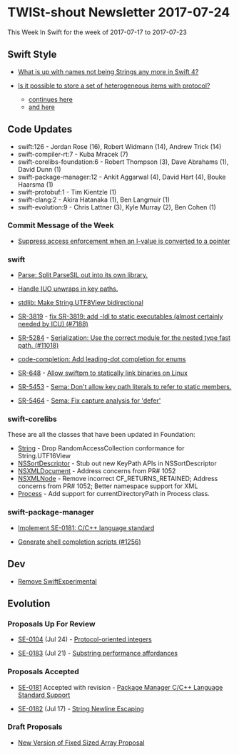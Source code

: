# TWISt-shout Newsletter 2017-07-24
This Week In Swift for the week of 2017-07-17 to 2017-07-23

## Swift Style

* [What is up with names not being Strings any more in	Swift 4?](https://lists.swift.org/pipermail/swift-users/Week-of-Mon-20170717/005927.html)

* [Is it possible to store a set of heterogeneous items with protocol?](https://lists.swift.org/pipermail/swift-users/Week-of-Mon-20170710/005894.html)
  * [continues here](https://lists.swift.org/pipermail/swift-users/Week-of-Mon-20170710/005895.html)
  * [and here](https://lists.swift.org/pipermail/swift-users/Week-of-Mon-20170717/005943.html)

## Code Updates

* swift:126 - Jordan Rose (16), Robert Widmann (14), Andrew Trick (14)
* swift-compiler-rt:7 - Kuba Mracek (7)
* swift-corelibs-foundation:6 - Robert Thompson (3), Dave Abrahams (1), David Dunn (1)
* swift-package-manager:12 - Ankit Aggarwal (4), David Hart (4), Bouke Haarsma (1)
* swift-protobuf:1 - Tim Kientzle (1)
* swift-clang:2 - Akira Hatanaka (1), Ben Langmuir (1)
* swift-evolution:9 - Chris Lattner (3), Kyle Murray (2), Ben Cohen (1)

### Commit Message of the Week

* [Suppress access enforcement when an l-value is converted to a pointer](https://github.com/apple/swift/commit/c0b3bf1711315534658d5e7459373cdeb8791389)

### swift

* [Parse: Split ParseSIL out into its own library.](https://github.com/apple/swift/commit/b4759bc8e2d73303483878b28c6bdbd99cd0f665)

* [Handle IUO unwraps in key paths.](https://github.com/apple/swift/commit/69a290edda84252b528b240b172defe446592f20)

* [stdlib: Make String.UTF8View bidirectional](https://github.com/apple/swift/commit/e6519fbd2b6cd0474aa821c8ff41414d24f3951c)

* [SR-3819](https://bugs.swift.org/browse/SR-3819) - [fix SR-3819: add -ldl to static executables (almost certainly needed by ICU) (#7188)](https://github.com/apple/swift/commit/d18d534ec640ec102270c636465e4607e893716a)

* [SR-5284](https://bugs.swift.org/browse/SR-5284) - [Serialization: Use the correct module for the nested type fast path. (#11018)](https://github.com/apple/swift/commit/adf1e2ef6de889f4b85600cc0f9c45defdefdc95)

* [code-completion: Add leading-dot completion for enums](https://github.com/apple/swift/commit/0258839815d7e210d44d1fad240d8cd56929fb34)

* [SR-648](https://bugs.swift.org/browse/SR-648) - [Allow swiftpm to statically link binaries on Linux](https://github.com/apple/swift/commit/e994f61e587c43ee86ac6dfbba8fca2048c26c2a)

* [SR-5453](https://bugs.swift.org/browse/SR-5453) - [Sema: Don't allow key path literals to refer to static members.](https://github.com/apple/swift/commit/605804cd17d3d8e8693b91e4839b3d4141d8d1e0)

* [SR-5464](https://bugs.swift.org/browse/SR-5464) - [Sema: Fix capture analysis for 'defer'](https://github.com/apple/swift/commit/58b4ed26b173753ea1d8e8239421b18a991ae6a5)

### swift-corelibs

These are all the classes that have been updated in Foundation:

* [String](https://github.com/apple/swift-corelibs-foundation/commits/master/Foundation/ExtraStringAPIs.swift) - Drop RandomAccessCollection conformance for String.UTF16View
* [NSSortDescriptor](https://github.com/apple/swift-corelibs-foundation/commits/master/Foundation/NSSortDescriptor.swift) - Stub out new KeyPath APIs in NSSortDescriptor
* [NSXMLDocument](https://github.com/apple/swift-corelibs-foundation/commits/master/Foundation/NSXMLDocument.swift) - Address concerns from PR# 1052
* [NSXMLNode](https://github.com/apple/swift-corelibs-foundation/commits/master/Foundation/NSXMLNode.swift) - Remove incorrect CF_RETURNS_RETAINED; Address concerns from PR# 1052; Better namespace support for XML
* [Process](https://github.com/apple/swift-corelibs-foundation/commits/master/Foundation/Process.swift) - Add support for currentDirectoryPath in Process class.

### swift-package-manager

* [Implement SE-0181: C/C++ language standard](https://github.com/apple/swift-package-manager/commit/618a21435b7825398b463d1eae6f8d68cc793996)

* [Generate shell completion scripts (#1256)](https://github.com/apple/swift-package-manager/commit/d0f2ad171530049ace741305cc906a60edc91298)

## Dev

* [Remove SwiftExperimental](https://lists.swift.org/pipermail/swift-dev/Week-of-Mon-20170717/004953.html)

## Evolution

### Proposals Up For Review

* [SE-0104](https://github.com/apple/swift-evolution/blob/master/proposals/0104-improved-integers.md) (Jul 24) - [Protocol-oriented integers](https://lists.swift.org/pipermail/swift-evolution-announce/2017-July/000394.html)

* [SE-0183](https://github.com/apple/swift-evolution/blob/master/proposals/0183-substring-affordances.md) (Jul 21) - [Substring performance	affordances](https://lists.swift.org/pipermail/swift-evolution-announce/2017-July/000391.html)

### Proposals Accepted

* [SE-0181](https://github.com/apple/swift-evolution/blob/master/proposals/0181-package-manager-cpp-language-version.md) Accepted with revision - [Package Manager C/C++ Language Standard Support](https://lists.swift.org/pipermail/swift-evolution-announce/2017-July/000392.html)

* [SE-0182](https://github.com/apple/swift-evolution/blob/master/proposals/0182-newline-escape-in-strings.md) (Jul 17) - [String Newline	Escaping](https://lists.swift.org/pipermail/swift-evolution-announce/2017-July/000393.html)
  
### Draft Proposals

* [New Version of Fixed Sized Array Proposal](https://lists.swift.org/pipermail/swift-evolution/Week-of-Mon-20170717/038182.html)
